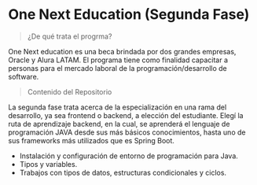 # One Next Education (Segunda Fase)

> ¿De qué trata el progrma?

One Next education es una beca brindada por dos grandes empresas, Oracle y Alura LATAM. El programa tiene como finalidad capacitar a personas para el mercado laboral de la programación/desarrollo de software.

> Contenido del Repositorio

La segunda fase trata acerca de la especialización en una rama del desarrollo, ya sea frontend o backend, a elección del estudiante.
Elegí la ruta de aprendizaje backend, en la cual, se aprenderá el lenguaje de programación JAVA desde sus más básicos conocimientos, hasta uno de sus frameworks más utilizados que es Spring Boot.

- Instalación y configuración de entorno de programación para Java.
- Tipos y variables.
- Trabajos con tipos de datos, estructuras condicionales y ciclos.
